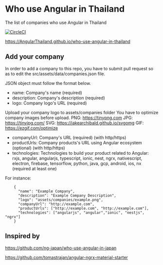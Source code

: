 # Who use Angular in Thailand
The list of companies who use Angular in Thailand

[![CircleCI](https://circleci.com/gh/AngularThailand/who-use-angular-in-thailand/tree/master.svg?style=svg)](https://circleci.com/gh/AngularThailand/who-use-angular-in-thailand/tree/master)

https://AngularThailand.github.io/who-use-angular-in-thailand

## Add your company
In order to add a company to this repo, you have to submit pull request so as to edit the src/assets/data/companies.json file.

JSON object must follow the format below.

- name: Company's name (required)
- description: Company's description (required)
- logo: Company logo's URL (required)

Upload your company logo to assets/companies folder
You have to optimize company images before upload.
PNG: https://tinypng.com
JPG: https://tinyjpg.com/
SVG: https://jakearchibald.github.io/svgomg
GIF: https://ezgif.com/optimize

- companyUrl: Company's URL (required) (with http/https)
- productUrls: Company products's URL using Angular ecosystem (optional) (with http/https)
- technologies: Technologies to build your product related to Angular: rxjs, angular, angularjs, typescript, ionic, nest, ngrx, nativescript, electron, firebase, tensorflow, python, java, gcp, android, ios, nx (required at least one)

For instance:

```
    {
      "name": "Example Company",
      "description": "Example Company Description",
      "logo": "assets/companies/example.png",
      "companyUrl": "http://example.com",
      "productUrls": ["http://example.com", "http://example.com"],
      "technologies": ["angularjs", "angular","ionic", "nestjs", "ngrx"]
    }
```

## Inspired by
https://github.com/ng-japan/who-use-angular-in-japan

https://github.com/tomastrajan/angular-ngrx-material-starter
